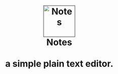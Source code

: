 <h1 align="center">
  <br>
  <a href=""><img src="https://aerobird98.github.io/Notes/img/sticker.svg" alt="Notes" width="100"></a>
  <br>
  Notes
  <br>
  <br>
  a simple plain text editor.
  <br>
  <br>
</h1>

